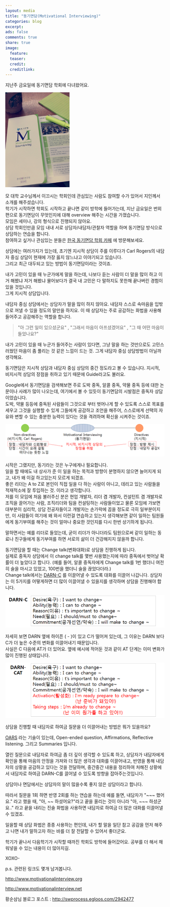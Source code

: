 ```yaml
---
layout: media
title: "동기면담(Motivational Interviewing)"
categories: blog
excerpt:
ads: false
comments: true
share: true
image:
  feature: 
  teaser: 
  credit: 
  creditlink: 
---
```


지난주 금요일에 동기면담 학회에 다녀왔어요.  

![motivational interviewing](/images/blog/mi-1.png)   

모 대학 교수님께서 이끄시는 학회인데 관심있는 사람도 참여할 수가 있어서 지인께서 소개를 해주셨습니다.  
학기가 시작하면 학회도 시작하고 끝나면 같이 방학에 들어가는데, 지난 금요일은 번외편으로 동기면담이 무엇인지에 대해 overview 해주는 시간을 가졌습니다.  
모임은 세미나, 강의 형식으로 진행되지 않아요.  
상담 학회인만큼 모임 내내 서로 상담자/내담자/관찰자 역할을 하며 동기면담 방식으로 상담하는 연습을 합니다.  
참여하고 싶거나 관심있는 분들은 [한국 동기면담 학회 카페](http://cafe.daum.net/miorg) 에 방문해보세요.   

상담에는 여러가지가 있는데, 초기엔 지시적 상담이 주를 이루다가 Carl Rogers의 내담자 중심 상담이 현재에 가장 옳지 않느냐고 이야기되고 있습니다.  
그리고 최근 대두되고 있는 방법이 동기면담이라는 것이죠.  

내가 고민이 있을 때 누군가에게 말을 하는데, 나보다 듣는 사람이 더 말을 많이 하고 이거 해봤냐 저거 해봤냐 물어보다가 결국 내 고민은 다 말하지도 못한채 끝나버린 경험이 있을 것입니다.  
그게 지시적 상담입니다.  

내담자 중심 상담에서는 상담자가 말을 많이 하지 않아요. 내담자 스스로 속마음을 입밖으로 꺼낼 수 있을 정도의 말만을 하지요. 이 때 상담자는 주로 공감하는 화법을 사용해 들어주고 공감해주는 역할을 합니다.

> "아 그런 일이 있으셨군요" , "그래서 마음이 아프셨겠어요" , "그 때 어떤 마음이 들었나요?"   

내가 고민이 있을 때 누군가 들어주는 사람이 있다면, 그냥 말을 하는 것만으로도 고민스러웠던 마음이 좀 풀리는 것 같은 느낌이 드는 것. 그게 내담자 중심 상담방법이 아닐까 생각해요.  

동기면담은 지시적 상담과 내담자 중심 상담의 중간 정도라고 볼 수 있습니다. 지시적, 비지시적 상담의 장점을 취하고 있기 때문에 Guide라고도 불러요.  

Google에서 동기면담을 검색해보면 주로 도박 중독, 알콜 중독, 약물 중독 등에 대한 논문이나 사례가 많이 나오는데, 여기에서 볼 수 있듯이 동기면담의 시발점은 중독자 상담이었습니다.  
도박, 약물 등등에 중독된 사람들이 그것으로 부터 벗어나게 할 수 있도록 스스로 목표를 세우고 그것을 실행할 수 있게 그들에게 공감하고 조언을 해주어, 스스로에게 선택의 자유와 변할 수 있는 충분한 능력이 있다는 것을 격려하며 확신을 시켜주는 것이죠.  

![motivational interviewing](/images/blog/mi-2.png)   


시작은 그랬지만, 동기라는 것은 누구에게나 필요합니다.  
일을 할 때에도 내 상사가 준 이 일을 하는 목적과 방향이 분명하지 않으면 늘어지게 되고, 내가 왜 이걸 하고있는지 모르게 되겠죠.  
좋은 리더는 A to Z로 본인이 직접 일을 다 하는 사람이 아니고, 데리고 있는 사람들을 적재적소에 잘 투입하는 것. 이라고 생각합니다.  
저를 이 모임에 처음 불러주신 분은 현업 개발자, 리더 겸 개발자, 컨설턴트 겸 개발자로 조직을 끌어가는 사람, 조직리더와 팀을 컨설팅하는 사람들이었고 물론 모임에 가보면 대부분이 심리학, 상담 전공자들이고 개발자는 손가락에 꼽을 정도로 극히 일부분이지만, 이 사람들이 여기에 왜 와서 이런걸 연습하고 있는지 생각해보면 같이 일하는 팀원들에게 동기부여를 해주는 것이 얼마나 중요한 것인지를 다시 한번 상기하게 됩니다.    

말하면서는 예를 리더로 들었는데, 굳이 리더가 아니더라도 팀원으로써 같이 일하는 동료나 친구들에게 동기부여를 하면 서로의 삶이 더 건강해지지 않을까 합니다.  



동기면담을 할 때는 Change talk(변화대화)로 상담을 진행하게 됩니다.  
실제로 중독자 상담에서 이 change talk를 몇번 사용했는지에 따라 중독에서 벗어날 확률이 더 높았다고 합니다. (예를 들어, 알콜 중독자에게 Change talk를 1번 했더니 여전히 술을 마시고 있었고, 100번을 했더니 술을 끊었다더라.)   
Change talk에서는 [DARN-C](http://motivationalinterview.org/?reqp=1&reqr=pTW5rJ5iYay0pv5jLab=) 를 이끌어낼 수 있도록 대화를 이끌어 나갑니다.   상담자는 이 5가지를 어떻게하면 더 많이 이끌어낼 수 있을지를 생각하며 상담을 진행해야 합니다.  

![DARN-C](/images/blog/mi-3.png)   

자세히 보면 DARN 옆에 하이픈 ( - )이 있고 C가 떨어져 있는데, 그 이유는 DARN 보다 C가 더 높은 수준의 변화를 이끌어내기 때문입니다.  
사실은 C 다음에 AT가 더 있어요. 옆에 예시에 적어둔 것과 같이 AT 단계는 이미 변화가 많이 진행된 상태입니다.  

![DARN-CAT](/images/blog/mi-4.png) 

상담을 진행할 때 내담자로 하여금 질문을 더 이끌어내는 방법은 뭐가 있을까요?   

[OARS](http://www.motivationalinterview.net/clinical/interaction.html) 
라는 기술이 있는데, Open-ended question, Affirmations, Reflective listening. 그리고 Summaries 입니다.   

열린 질문으로 내담자로 하여금 좀 더 깊이 생각할 수 있도록 하고, 상담자가 내담자에게 확인을 통해 마음의 안정을 가져와 더 많은 생각과 대화를 이끌어내고, 반영을 통해 내담자의 상황을 공감하고 있다는 것을 전달하며, 중간중간 내용을 정리하여 처해진 상황에서 내담자로 하여금 DARN-C를 끌어낼 수 있도록 방향을 잡아주는것입니다.   

상담이나 면담에서는 상담자의 말이 많을수록 좋지 않은 상담이라고 합니다.  

따라서 질문을 1회 하면 반영 2회를 하는 연습을 하는데 예를 들면, 내담자가 "~~~ 했어요." 라고 했을 때, "아, ~~ 하셨어요?"라고 끝을 올리는 것이 아니라 "아, ~~~ 하셨군요.." 라고 끝을 내리는 진술 화법을 사용하면 내담자로 하여금 더 많은 대화를 이끌어낼 수 있겠죠.  

일을할 때 상담 화법은 종종 사용하는 편인데, 내가 할 말을 일단 참고 공감을 먼저 해주고 나면 내가 말하고자 하는 바를 더 잘 전달할 수 있어서 좋더군요.  

학기가 끝나서 다음학기가 시작할 때까진 학회도 방학에 들어갔어요. 
공부를 더 해서 채워넣을 수 있는 내용이 더 많아지길.  

XOXO- 

 

p.s. 관련된 링크도 몇개 남겨봅니다.  

http://www.motivationalinterview.org  

http://www.motivationalinterview.net  

황순삼님 블로그 포스트 : http://swprocess.egloos.com/2942477  




